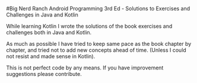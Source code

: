 #Big Nerd Ranch Android Programming 3rd Ed -  Solutions to Exercises and Challenges in Java and Kotlin

While learning Kotlin I wrote the solutions of the book exercises and challenges both in Java and Kotlin.

As much as possible I have tried to keep same pace as the book chapter by chapter, and tried not to add new concepts ahead of time.
(Unless I could not resist and made sense in Kotlin).

This is not perfect code by any means. If you have improvement suggestions please contribute.
